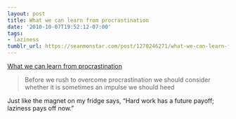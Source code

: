 ```yaml
---
layout: post
title: What we can learn from procrastination
date: '2010-10-07T19:52:12-07:00'
tags:
- laziness
tumblr_url: https://seanmonstar.com/post/1270246271/what-we-can-learn-from-procrastination
---
```

[What we can learn from procrastination](http://www.newyorker.com/arts/critics/books/2010/10/11/101011crbo_books_surowiecki?printable=true)  

> Before we rush to overcome procrastination we should consider whether it is sometimes an impulse we should heed

Just like the magnet on my fridge says, “Hard work has a future payoff; laziness pays off now.”

